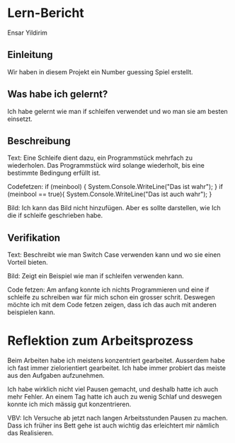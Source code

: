 # Lern-Bericht

Ensar Yildirim

## Einleitung
Wir haben in diesem Projekt ein Number guessing Spiel erstellt.


## Was habe ich gelernt?

Ich habe gelernt wie man if schleifen verwendet und wo man sie am besten einsetzt.

## Beschreibung

Text: Eine Schleife dient dazu, ein Programmstück mehrfach zu wiederholen. Das Programmstück wird solange wiederholt, bis eine bestimmte Bedingung erfüllt ist.

Codefetzen: if (meinbool) {
System.Console.WriteLine("Das ist wahr");
}
if (meinbool == true){
System.Console.WriteLine("Das ist auch wahr");
}

Bild: Ich kann das Bild nicht hinzufügen. Aber es sollte darstellen, wie Ich die if schleife geschrieben habe.

## Verifikation

Text: Beschreibt wie man Switch Case verwenden kann und wo sie einen Vorteil bieten.


Bild: Zeigt ein Beispiel wie man if schleifen verwenden kann.


Code fetzen: Am anfang konnte ich nichts Programmieren und eine if schleife zu schreiben war für mich schon ein grosser schrit. Deswegen möchte ich mit dem Code fetzen zeigen, dass ich das auch mit anderen beispielen kann. 




# Reflektion zum Arbeitsprozess


Beim Arbeiten habe ich meistens konzentriert gearbeitet. Ausserdem habe ich fast immer zielorientiert gearbeitet. Ich habe immer probiert das meiste aus den Aufgaben aufzunehmen. 

Ich habe wirklich nicht viel Pausen gemacht, und deshalb hatte ich auch mehr Fehler. An einem Tag hatte ich auch zu wenig Schlaf und deswegen konnte ich mich mässig gut konzentrieren.




VBV: Ich Versuche ab jetzt nach langen Arbeitsstunden Pausen zu machen. Dass ich früher ins Bett  gehe ist auch wichtig das erleichtert mir nämlich das Realisieren.
